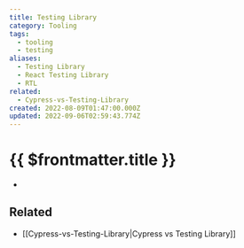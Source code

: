 ```yaml
---
title: Testing Library
category: Tooling
tags:
  - tooling
  - testing
aliases:
  - Testing Library
  - React Testing Library
  - RTL
related:
  - Cypress-vs-Testing-Library
created: 2022-08-09T01:47:00.000Z
updated: 2022-09-06T02:59:43.774Z
---
```


# {{ $frontmatter.title }}

-

## Related

- [[Cypress-vs-Testing-Library|Cypress vs Testing Library]]
